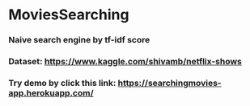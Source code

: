 # MoviesSearching

### Naive search engine by tf-idf score 
### Dataset: https://www.kaggle.com/shivamb/netflix-shows
### Try demo by click this link:  https://searchingmovies-app.herokuapp.com/

